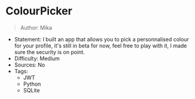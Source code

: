 # ColourPicker
> Author: Mika

- Statement: I built an app that allows you to pick a personnalised colour for your profile, it's still in beta for now, feel free to play with it, I made sure the security is on point.
- Difficulty: Medium
- Sources: No
- Tags: 
    + JWT
    + Python
    + SQLite
